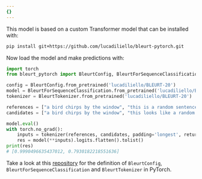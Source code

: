 ```yaml
---
{}
---
```

This model is based on a custom Transformer model that can be installed with:

```bash
pip install git+https://github.com/lucadiliello/bleurt-pytorch.git
```

Now load the model and make predictions with:

```python
import torch
from bleurt_pytorch import BleurtConfig, BleurtForSequenceClassification, BleurtTokenizer

config = BleurtConfig.from_pretrained('lucadiliello/BLEURT-20')
model = BleurtForSequenceClassification.from_pretrained('lucadiliello/BLEURT-20')
tokenizer = BleurtTokenizer.from_pretrained('lucadiliello/BLEURT-20')

references = ["a bird chirps by the window", "this is a random sentence"]
candidates = ["a bird chirps by the window", "this looks like a random sentence"]

model.eval()
with torch.no_grad():
    inputs = tokenizer(references, candidates, padding='longest', return_tensors='pt')
    res = model(**inputs).logits.flatten().tolist()
print(res)
# [0.9990496635437012, 0.7930182218551636]
```

Take a look at this [repository](https://github.com/lucadiliello/bleurt-pytorch) for the definition of `BleurtConfig`, `BleurtForSequenceClassification` and `BleurtTokenizer` in PyTorch.